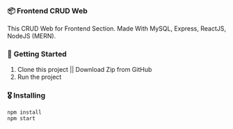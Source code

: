 ### 📦 **Frontend CRUD Web**

This CRUD Web for Frontend Section. Made With MySQL, Express, ReactJS, NodeJS (MERN).

### 🚀 **Getting Started**
1. Clone this project || Download Zip from GitHub
2. Run the project 

### 🎖  **Installing**
```
npm install
npm start
```
